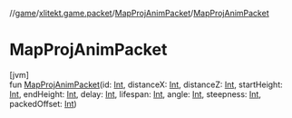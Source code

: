 //[game](../../../index.md)/[xlitekt.game.packet](../index.md)/[MapProjAnimPacket](index.md)/[MapProjAnimPacket](-map-proj-anim-packet.md)

# MapProjAnimPacket

[jvm]\
fun [MapProjAnimPacket](-map-proj-anim-packet.md)(id: [Int](https://kotlinlang.org/api/latest/jvm/stdlib/kotlin/-int/index.html), distanceX: [Int](https://kotlinlang.org/api/latest/jvm/stdlib/kotlin/-int/index.html), distanceZ: [Int](https://kotlinlang.org/api/latest/jvm/stdlib/kotlin/-int/index.html), startHeight: [Int](https://kotlinlang.org/api/latest/jvm/stdlib/kotlin/-int/index.html), endHeight: [Int](https://kotlinlang.org/api/latest/jvm/stdlib/kotlin/-int/index.html), delay: [Int](https://kotlinlang.org/api/latest/jvm/stdlib/kotlin/-int/index.html), lifespan: [Int](https://kotlinlang.org/api/latest/jvm/stdlib/kotlin/-int/index.html), angle: [Int](https://kotlinlang.org/api/latest/jvm/stdlib/kotlin/-int/index.html), steepness: [Int](https://kotlinlang.org/api/latest/jvm/stdlib/kotlin/-int/index.html), packedOffset: [Int](https://kotlinlang.org/api/latest/jvm/stdlib/kotlin/-int/index.html))
